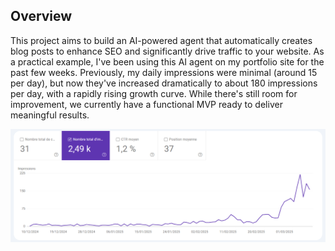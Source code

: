## Overview

This project aims to build an AI-powered agent that automatically creates blog posts to enhance SEO and significantly drive traffic to your website. As a practical example, I've been using this AI agent on my portfolio site for the past few weeks. Previously, my daily impressions were minimal (around 15 per day), but now they've increased dramatically to about 180 impressions per day, with a rapidly rising growth curve. While there's still room for improvement, we currently have a functional MVP ready to deliver meaningful results.

![Google Search Console Traffic](./google_search_console.png)


